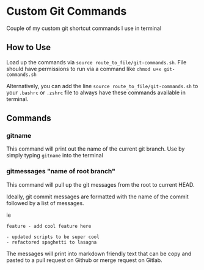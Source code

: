 # Custom Git Commands

Couple of my custom git shortcut commands I use in terminal

## How to Use

Load up the commands via `source route_to_file/git-commands.sh`.  File should have permissions to run via a command like `chmod u+x git-commands.sh`

Alternatively, you can add the line `source route_to_file/git-commands.sh` to your `.bashrc` or `.zshrc` file to always have these commands available in terminal.


## Commands

### gitname 

This command will print out the name of the current git branch.  Use by simply typing `gitname` into the terminal

### gitmessages "name of root branch"

This command will pull up the git messages from the root to current HEAD.

Ideally, git commit messages are formatted with the name of the commit followed by a list of messages.

ie
```
feature - add cool feature here

- updated scripts to be super cool
- refactored spaghetti to lasagna

```

The messages will print into markdown friendly text that can be copy and pasted to a pull request on Github or merge request on Gitlab.
